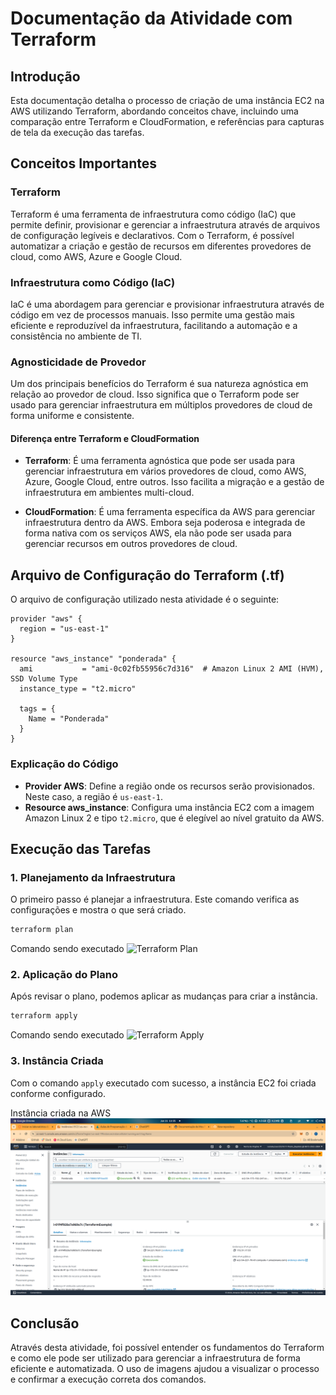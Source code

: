 # Documentação da Atividade com Terraform

## Introdução

Esta documentação detalha o processo de criação de uma instância EC2 na AWS utilizando Terraform, abordando conceitos chave, incluindo uma comparação entre Terraform e CloudFormation, e referências para capturas de tela da execução das tarefas.

## Conceitos Importantes

### Terraform

Terraform é uma ferramenta de infraestrutura como código (IaC) que permite definir, provisionar e gerenciar a infraestrutura através de arquivos de configuração legíveis e declarativos. Com o Terraform, é possível automatizar a criação e gestão de recursos em diferentes provedores de cloud, como AWS, Azure e Google Cloud.

### Infraestrutura como Código (IaC)

IaC é uma abordagem para gerenciar e provisionar infraestrutura através de código em vez de processos manuais. Isso permite uma gestão mais eficiente e reproduzível da infraestrutura, facilitando a automação e a consistência no ambiente de TI.

### Agnosticidade de Provedor

Um dos principais benefícios do Terraform é sua natureza agnóstica em relação ao provedor de cloud. Isso significa que o Terraform pode ser usado para gerenciar infraestrutura em múltiplos provedores de cloud de forma uniforme e consistente.

#### Diferença entre Terraform e CloudFormation

- **Terraform**: É uma ferramenta agnóstica que pode ser usada para gerenciar infraestrutura em vários provedores de cloud, como AWS, Azure, Google Cloud, entre outros. Isso facilita a migração e a gestão de infraestrutura em ambientes multi-cloud.

- **CloudFormation**: É uma ferramenta específica da AWS para gerenciar infraestrutura dentro da AWS. Embora seja poderosa e integrada de forma nativa com os serviços AWS, ela não pode ser usada para gerenciar recursos em outros provedores de cloud.

## Arquivo de Configuração do Terraform (.tf)

O arquivo de configuração utilizado nesta atividade é o seguinte:

```hcl
provider "aws" {
  region = "us-east-1"
}

resource "aws_instance" "ponderada" {
  ami           = "ami-0c02fb55956c7d316"  # Amazon Linux 2 AMI (HVM), SSD Volume Type
  instance_type = "t2.micro"

  tags = {
    Name = "Ponderada"
  }
}
```

### Explicação do Código

- **Provider AWS**: Define a região onde os recursos serão provisionados. Neste caso, a região é `us-east-1`.
- **Resource aws_instance**: Configura uma instância EC2 com a imagem Amazon Linux 2 e tipo `t2.micro`, que é elegível ao nível gratuito da AWS.

## Execução das Tarefas

### 1. Planejamento da Infraestrutura

O primeiro passo é planejar a infraestrutura. Este comando verifica as configurações e mostra o que será criado.

```bash
terraform plan
```

Comando sendo executado
![Terraform Plan](./assets/terraform_plan.png)

### 2. Aplicação do Plano

Após revisar o plano, podemos aplicar as mudanças para criar a instância.

```bash
terraform apply
```

Comando sendo executado
![Terraform Apply](./assets/terraform_apply.png)

### 3. Instância Criada

Com o comando `apply` executado com sucesso, a instância EC2 foi criada conforme configurado.

Instância criada na AWS
![Instância EC2](./assets/instância_criada.png)

## Conclusão

Através desta atividade, foi possível entender os fundamentos do Terraform e como ele pode ser utilizado para gerenciar a infraestrutura de forma eficiente e automatizada. O uso de imagens ajudou a visualizar o processo e confirmar a execução correta dos comandos.
